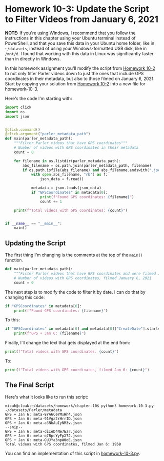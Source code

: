 # Homework 10-3: Update the Script to Filter Videos from January 6, 2021

**NOTE:** If you're using Windows, I recommend that you follow the instructions in this chapter using your Ubuntu terminal instead of PowerShell, and that you save this data in your Ubuntu home folder, like in `~/datasets`, instead of using your Windows-formatted USB disk, like in `/mnt/d`. I found that working with this data in Linux was significantly faster than in directly in Windows.

In this homework assignment you'll modify the script from [Homework 10-2](./homework-10-2.md) to not only filter Parler videos down to just the ones that include GPS coordinates in their metadata, but also to those filmed on January 6, 2021. Start by copying your solution from [Homework 10-2](./homework-10-2.md) into a new file for homework-10-3.

Here's the code I'm starting with:

```python
import click
import os
import json


@click.command()
@click.argument("parler_metadata_path")
def main(parler_metadata_path):
    """Filter Parler videos that have GPS coordinates"""
    # Number of videos with GPS coordinates in their metadata
    count = 0

    for filename in os.listdir(parler_metadata_path):
        abs_filename = os.path.join(parler_metadata_path, filename)
        if os.path.isfile(abs_filename) and abs_filename.endswith(".json"):
            with open(abs_filename, "rb") as f:
                json_data = f.read()

            metadata = json.loads(json_data)
            if "GPSCoordinates" in metadata[0]:
                print(f"Found GPS coordinates: {filename}")
                count += 1

    print(f"Total videos with GPS coordinates: {count}")


if __name__ == "__main__":
    main()
```

## Updating the Script

The first thing I'm changing is the comments at the top of the `main()` function.

```python
def main(parler_metadata_path):
    """Filter Parler videos that have GPS coordinates and were filmed Jan 6, 2021"""
    # Number of videos with GPS coordinates, filmed January 6, 2021
    count = 0
```

The next step is to modify the code to filter it by date. I can do that by changing this code:

```python
if "GPSCoordinates" in metadata[0]:
    print(f"Found GPS coordinates: {filename}")
```

To this:

```python
if "GPSCoordinates" in metadata[0] and metadata[0]["CreateDate"].startswith("2021:01:06 "):
    print(f"GPS + Jan 6: {filename}")
```

Finally, I'll change the text that gets displayed at the end from:

```python
print(f"Total videos with GPS coordinates: {count}")
```

To:

```python
print(f"Total videos with GPS coordinates, filmed Jan 6: {count}")
```

## The Final Script

Here's what it looks like to run this script:

```
micah@cloak:~/datasets/homework/chapter-10$ python3 homework-10-3.py ~/datasets/Parler/metadata
GPS + Jan 6: meta-8YA6CeYMxHh4.json
GPS + Jan 6: meta-91Vga2rHrrID.json
GPS + Jan 6: meta-a3NbAuIyNM3v.json
--snip--
GPS + Jan 6: meta-diIeD4Ne7Ear.json
GPS + Jan 6: meta-q7BpcYyFpX7J.json
GPS + Jan 6: meta-OUJYa3npW0oE.json
Total videos with GPS coordinates, filmed Jan 6: 1958
```

You can find an implementation of this script in [homework-10-3.py](./homework-10-3.py).
